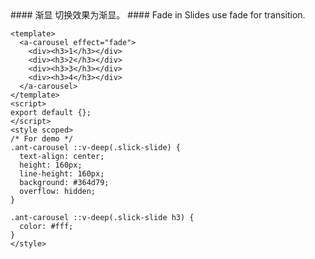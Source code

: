 <cn>
#### 渐显
切换效果为渐显。
</cn>

<us>
#### Fade in
Slides use fade for transition.
</us>

```vue
<template>
  <a-carousel effect="fade">
    <div><h3>1</h3></div>
    <div><h3>2</h3></div>
    <div><h3>3</h3></div>
    <div><h3>4</h3></div>
  </a-carousel>
</template>
<script>
export default {};
</script>
<style scoped>
/* For demo */
.ant-carousel ::v-deep(.slick-slide) {
  text-align: center;
  height: 160px;
  line-height: 160px;
  background: #364d79;
  overflow: hidden;
}

.ant-carousel ::v-deep(.slick-slide h3) {
  color: #fff;
}
</style>
```
